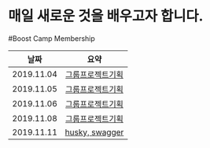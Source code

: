 # 매일 새로운 것을 배우고자 합니다.

#Boost Camp Membership

|날짜  | 요약|
|:--: |:--:|
|2019.11.04|[그룹프로젝트기획](https://github.com/Johnie-Yeo/DailyReview/blob/master/BoostCampMembership/20191104_day1.md)|
|2019.11.05|[그룹프로젝트기획](https://github.com/Johnie-Yeo/DailyReview/blob/master/BoostCampMembership/20191105_day2.md)|
|2019.11.06|[그룹프로젝트기획](https://github.com/Johnie-Yeo/DailyReview/blob/master/BoostCampMembership/20191106_day3.md)|
|2019.11.08|[그룹프로젝트기획](https://github.com/Johnie-Yeo/DailyReview/blob/master/BoostCampMembership/20191108_day5.md)|
|2019.11.11|[husky, swagger](https://github.com/Johnie-Yeo/DailyReview/blob/master/BoostCampMembership/20191111_day8.md)|

